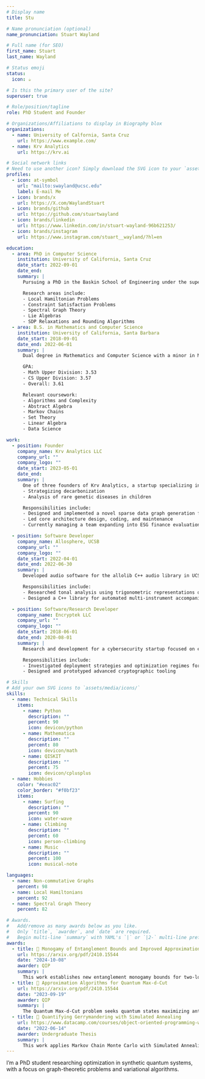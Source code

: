 ```yaml
---
# Display name
title: Stu

# Name pronunciation (optional)
name_pronunciation: Stuart Wayland

# Full name (for SEO)
first_name: Stuart
last_name: Wayland

# Status emoji
status:
  icon: ☕️

# Is this the primary user of the site?
superuser: true

# Role/position/tagline
role: PhD Student and Founder

# Organizations/Affiliations to display in Biography blox
organizations:
  - name: University of Calfornia, Santa Cruz
    url: https://www.example.com/
  - name: Krv Analytics
    url: https://krv.ai

# Social network links
# Need to use another icon? Simply download the SVG icon to your `assets/media/icons/` folder.
profiles:
  - icon: at-symbol
    url: "mailto:swayland@ucsc.edu"
    label: E-mail Me
  - icon: brands/x
    url: https://X.com/WaylandStuart
  - icon: brands/github
    url: https://github.com/stuartwayland
  - icon: brands/linkedin
    url: https://www.linkedin.com/in/stuart-wayland-96b621253/
  - icon: brands/instagram
    url: https://www.instagram.com/stuart__wayland/?hl=en

education:
  - area: PhD in Computer Science
    institution: University of California, Santa Cruz
    date_start: 2022-09-01
    date_end:
    summary: |
      Pursuing a PhD in the Baskin School of Engineering under the supervision of Prof. Alexandra Kolla.

      Research areas include:
      - Local Hamiltonian Problems
      - Constraint Satisfaction Problems
      - Spectral Graph Theory
      - Lie Algebras
      - SDP Relaxations and Rounding Algorithms
  - area: B.S. in Mathematics and Computer Science
    institution: University of California, Santa Barbara
    date_start: 2018-09-01
    date_end: 2022-06-01
    summary: |
      Dual degree in Mathematics and Computer Science with a minor in Music. 

      GPA:
      - Math Upper Division: 3.53
      - CS Upper Division: 3.57
      - Overall: 3.61

      Relevant coursework:
      - Algorithms and Complexity
      - Abstract Algebra
      - Markov Chains
      - Set Theory
      - Linear Algebra
      - Data Science

work:
  - position: Founder
    company_name: Krv Analytics LLC
    company_url: ""
    company_logo: ""
    date_start: 2023-05-01
    date_end:
    summary: |
      One of three founders of Krv Analytics, a startup specializing in knowledge graph generation for tabular data in two independent domains:
      - Strategizing decarbonization
      - Analysis of rare genetic diseases in children

      Responsibilities include:
      - Designed and implemented a novel sparse data graph generation framework with theoretical guarantees
      - Led core architecture design, coding, and maintenance
      - Currently managing a team expanding into ESG finance evaluation and data-driven sustainability modeling

  - position: Software Developer
    company_name: Allosphere, UCSB
    company_url: ""
    company_logo: ""
    date_start: 2022-04-01
    date_end: 2022-06-30
    summary: |
      Developed audio software for the allolib C++ audio library in UCSB's immersive multimedia data center, the Allosphere.

      Responsibilities include:
      - Researched tonal analysis using trigonometric representations of instrumentation
      - Designed a C++ library for automated multi-instrument accompaniment based on user-defined theoretical music parameters

  - position: Software/Research Developer
    company_name: Encryptek LLC
    company_url: ""
    company_logo: ""
    date_start: 2018-06-01
    date_end: 2020-08-01
    summary: |
      Research and development for a cybersecurity startup focused on extending proprietary secure communication technologies.

      Responsibilities include:
      - Investigated deployment strategies and optimization regimes for client security platforms
      - Designed and prototyped advanced cryptographic tooling

# Skills
# Add your own SVG icons to `assets/media/icons/`
skills:
  - name: Technical Skills
    items:
      - name: Python
        description: ""
        percent: 90
        icon: devicon/python
      - name: Mathematica
        description: ""
        percent: 80
        icon: devicon/math
      - name: QISKIT
        description: ""
        percent: 75
        icon: devicon/cplusplus
  - name: Hobbies
    color: "#eeac02"
    color_border: "#f0bf23"
    items:
      - name: Surfing
        description: ""
        percent: 90
        icon: water-wave
      - name: Climbing
        description: ""
        percent: 60
        icon: person-climbing
      - name: Music
        description: ""
        percent: 100
        icon: musical-note

languages:
  - name: Non-commutative Graphs
    percent: 98
  - name: Local Hamiltonians
    percent: 92
  - name: Spectral Graph Theory
    percent: 82

# Awards.
#   Add/remove as many awards below as you like.
#   Only `title`, `awarder`, and `date` are required.
#   Begin multi-line `summary` with YAML's `|` or `|2-` multi-line prefix and indent 2 spaces below.
awards:
  - title: 📃 Monogamy of Entanglement Bounds and Improved Approximation Algorithms for Qudit Hamiltonians
    url: https://arxiv.org/pdf/2410.15544
    date: "2024-10-08"
    awarder: QIP
    summary: |
      This work establishes new entanglement monogamy bounds for two-local qudit Hamiltonians and certifies ground state energy using sum-of-squares proofs. A simple matching-based algorithm achieves better-than-random approximations, including a 0.595 guarantee for qubits, outperforming prior results on bounded-degree graphs.
  - title: 📃 Approximation Algorithms for Quantum Max-d-Cut
    url: https://arxiv.org/pdf/2410.15544
    date: "2023-09-19"
    awarder: QIP
    summary: |
      The Quantum Max-d-Cut problem seeks quantum states maximizing antisymmetric subspace energy in d-dimensional systems, generalizing Max-d-Cut. The authors provide a polynomial-time approximation algorithm with performance guarantees and prove its tightness using a gap instance for d≥3
  - title: 📃 Quantifying Gerrymandering with Simulated Annealing
    url: https://www.datacamp.com/courses/object-oriented-programming-with-s3-and-r6-in-r
    date: "2022-06-14"
    awarder: Undergraduate Thesis
    summary: |
      This work applies Markov Chain Monte Carlo with Simulated Annealing to detect gerrymandering, showing it effectively generates representative voting distributions. Results on Texas demonstrate its speed and reliability in identifying bias in districting plans, offering a powerful analytical tool.
---
```


I’m a PhD student researching optimization in synthetic quantum systems, with a focus on graph-theoretic problems and variational algorithms.
